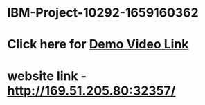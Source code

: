 # IBM-Project-10292-1659160362

# Click here for [Demo Video Link](https://drive.google.com/file/d/1oZxu4JYWUL972YmtMYHvFXRIHKpv7Jst/view?usp=share_link)

# website link - http://169.51.205.80:32357/

